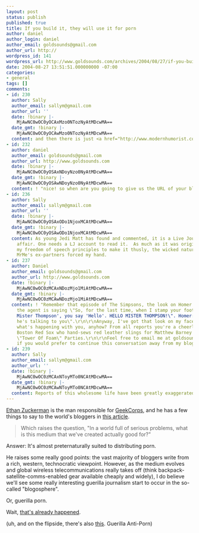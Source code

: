 ```yaml
---
layout: post
status: publish
published: true
title: If you build it, they will use it for porn
author: daniel
author_login: daniel
author_email: goldsounds@gmail.com
author_url: http://
wordpress_id: 141
wordpress_url: http://www.goldsounds.com/archives/2004/08/27/if-you-build-it-they-will-use-it-for-porn/
date: 2004-08-27 13:51:51.000000000 -07:00
categories:
- general
tags: []
comments:
- id: 230
  author: Sally
  author_email: sallym@gmail.com
  author_url: ''
  date: !binary |-
    MjAwNC0wOC0yOCAxMzo0NTozNyAtMDcwMA==
  date_gmt: !binary |-
    MjAwNC0wOC0yOCAwMzo0NTozNyAtMDcwMA==
  content: and then there is just <a href="http://www.modernhumorist.com/mh/0206/rkelly/">this...</a>
- id: 232
  author: daniel
  author_email: goldsounds@gmail.com
  author_url: http://www.goldsounds.com
  date: !binary |-
    MjAwNC0wOC0yOSAxNDoyNzo0NyAtMDcwMA==
  date_gmt: !binary |-
    MjAwNC0wOC0yOSAwNDoyNzo0NyAtMDcwMA==
  content: ! "nice! so when are you going to give us the URL of your blog?\r\n\r\n:-)\r\n\r\nDan"
- id: 236
  author: Sally
  author_email: sallym@gmail.com
  author_url: ''
  date: !binary |-
    MjAwNC0wOC0yOSAxODo1NjoxMCAtMDcwMA==
  date_gmt: !binary |-
    MjAwNC0wOC0yOSAwODo1NjoxMCAtMDcwMA==
  content: As young Jedi Matt has found and commented, it is a Live Journal friend-only
    affair. One needs a LJ account to read it.  As much as it was originally against
    my freedom of speech principles to make it thusly, the wicked nature of scorned
    MrMe's ex-partners forced my hand.
- id: 237
  author: Daniel
  author_email: goldsounds@gmail.com
  author_url: http://www.goldsounds.com
  date: !binary |-
    MjAwNC0wOC0zMCAxNDozMjo1MiAtMDcwMA==
  date_gmt: !binary |-
    MjAwNC0wOC0zMCAwNDozMjo1MiAtMDcwMA==
  content: ! "Remember that episode of The Simpsons, the look on Homer's face when
    the agent is saying \"So, for the last time, when I stamp your foot and say 'Hello
    Mister Thompson', you say 'Hello'. HELLO MISTER THOMPSON!\". Homer: \"I think
    he's talking to you\".\r\n\r\nAnyway, I've got that look on my face right now.\r\n\r\nSo
    what's happening with you, anyhow? From all reports you're a cheerleader for the
    Boston Red Sox who hand-sews red leather slings for Matthew Barney's infamous
    \"Tower Of Foam\" Parties.\r\n\r\nFeel free to email me at goldsounds@gmail.com
    if you would prefer to continue this conversation away from my blog :-)\r\n\r\nDan"
- id: 239
  author: Sally
  author_email: sallym@gmail.com
  author_url: ''
  date: !binary |-
    MjAwNC0wOC0zMCAxNToyMTo0NCAtMDcwMA==
  date_gmt: !binary |-
    MjAwNC0wOC0zMCAwNToyMTo0NCAtMDcwMA==
  content: Reports of this wholesome life have been greatly exaggerated.
---
```

<a href="http://blogs.law.harvard.edu/ethan/">Ethan Zuckerman</a> is the man responsible for <a href="http://www.geekcorps.org/">GeekCorps</a>, and he has a few things to say to the world's bloggers in <a href="http://www.worldchanging.com/archives/001098.html">this article</a>.

<blockquote>Which raises the question, "In a world full of serious problems, what is this medium that we've created actually good for?"</blockquote>

Answer: It's almost preternaturally suited to distributing porn.

He raises some really good points: the vast majority of bloggers write from a rich, western, technocratic viewpoint. However, as the medium evolves and global wireless telecommunications really takes off (think backpack-satellite-comms-enabled gear available cheaply and widely), I do believe we'll see some really interesting guerilla journalism start to occur in the so-called "blogosphere".

Or, guerilla porn.

Wait, <a href="http://www.bettydodson.com/nakedcapitalists.htm">that's already happened</a>.

(uh, and on the flipside, there's also <a href="http://sd.essortment.com/theguerillag_rhgt.htm">this</a>. Guerilla Anti-Porn)
